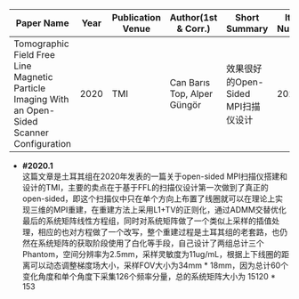 | Paper Name | Year | Publication Venue | Author(1st & Corr.) | Short Summary | Item Number | 
|------|------|------|------|------|------|
| Tomographic Field Free Line Magnetic Particle Imaging With an Open-Sided  Scanner Configuration | 2020 | TMI | Can Barıs Top, Alper Güngör | 效果很好的Open-Sided MPI扫描仪设计 | 2020.1 | 

* **#2020.1**  
  这篇文章是土耳其组在2020年发表的一篇关于open-sided MPI扫描仪搭建和设计的TMI，主要的卖点在于基于FFL的扫描仪设计第一次做到了真正的open-sided，即这个扫描仪中只在单个方向上布置了线圈就可以在理论上实现三维的MPI重建，在重建方法上采用L1+TV的正则化，通过ADMM交替优化最后的系统矩阵线性方程组，同时对系统矩阵做了一个类似上采样的插值处理，相应的也对方程做了一个改写，整个重建过程是土耳其组的老套路，也仍然在系统矩阵的获取阶段使用了白化等手段，自己设计了两组总计三个Phantom，空间分辨率为2.5mm，采样灵敏度为11ug/mL，根据上下线圈的距离可以动态调整梯度场大小，采样FOV大小为34mm * 18mm，因为总计60个变化角度和单个角度下采集126个频率分量，总的系统矩阵大小为 15120 * 153
